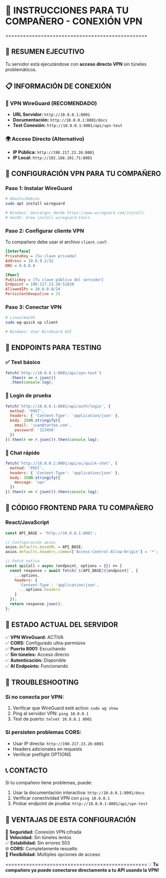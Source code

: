 # 🔐 INSTRUCCIONES PARA TU COMPAÑERO - CONEXIÓN VPN
================================================

## 🎯 RESUMEN EJECUTIVO
Tu servidor está ejecutándose con **acceso directo VPN** sin túneles problemáticos.

## 📋 INFORMACIÓN DE CONEXIÓN

### 🔐 VPN WireGuard (RECOMENDADO)
- **URL Servidor:** `http://10.0.0.1:8001`
- **Documentación:** `http://10.0.0.1:8001/docs`
- **Test Conexión:** `http://10.0.0.1:8001/api/vpn-test`

### 🌍 Acceso Directo (Alternativo)
- **IP Pública:** `http://190.217.23.26:8001`
- **IP Local:** `http://192.168.101.71:8001`

## 🔧 CONFIGURACIÓN VPN PARA TU COMPAÑERO

### Paso 1: Instalar WireGuard
```bash
# Ubuntu/Debian
sudo apt install wireguard

# Windows: Descargar desde https://www.wireguard.com/install/
# macOS: brew install wireguard-tools
```

### Paso 2: Configurar cliente VPN
Tu compañero debe usar el archivo `client.conf`:

```ini
[Interface]
PrivateKey = [Su clave privada]
Address = 10.0.0.2/32
DNS = 8.8.8.8

[Peer]
PublicKey = [Tu clave pública del servidor]
Endpoint = 190.217.23.26:51820
AllowedIPs = 10.0.0.0/24
PersistentKeepalive = 25
```

### Paso 3: Conectar VPN
```bash
# Linux/macOS
sudo wg-quick up client

# Windows: Usar WireGuard GUI
```

## 🧪 ENDPOINTS PARA TESTING

### ✅ Test básico
```javascript
fetch('http://10.0.0.1:8001/api/vpn-test')
  .then(r => r.json())
  .then(console.log);
```

### 🔐 Login de prueba
```javascript
fetch('http://10.0.0.1:8001/api/auth/login', {
  method: 'POST',
  headers: { 'Content-Type': 'application/json' },
  body: JSON.stringify({
    email: 'juan@tattoo.com',
    password: '123456'
  })
}).then(r => r.json()).then(console.log);
```

### 🤖 Chat rápido
```javascript
fetch('http://10.0.0.1:8001/api/ai/quick-chat', {
  method: 'POST',
  headers: { 'Content-Type': 'application/json' },
  body: JSON.stringify({
    message: 'vpn'
  })
}).then(r => r.json()).then(console.log);
```

## 📱 CÓDIGO FRONTEND PARA TU COMPAÑERO

### React/JavaScript
```javascript
const API_BASE = 'http://10.0.0.1:8001';

// Configuración axios
axios.defaults.baseURL = API_BASE;
axios.defaults.headers.common['Access-Control-Allow-Origin'] = '*';

// Fetch nativo
const apiCall = async (endpoint, options = {}) => {
  const response = await fetch(`${API_BASE}${endpoint}`, {
    ...options,
    headers: {
      'Content-Type': 'application/json',
      ...options.headers
    }
  });
  return response.json();
};
```

## 🔄 ESTADO ACTUAL DEL SERVIDOR

✅ **VPN WireGuard:** ACTIVA  
✅ **CORS:** Configurado ultra-permisivo  
✅ **Puerto 8001:** Escuchando  
✅ **Sin túneles:** Acceso directo  
✅ **Autenticación:** Disponible  
✅ **AI Endpoints:** Funcionando  

## 🚨 TROUBLESHOOTING

### Si no conecta por VPN:
1. Verificar que WireGuard esté activo: `sudo wg show`
2. Ping al servidor VPN: `ping 10.0.0.1`
3. Test de puerto: `telnet 10.0.0.1 8001`

### Si persisten problemas CORS:
- Usar IP directa: `http://190.217.23.26:8001`
- Headers adicionales en requests
- Verificar preflight OPTIONS

## 📞 CONTACTO
Si tu compañero tiene problemas, puede:
1. Usar la documentación interactiva: `http://10.0.0.1:8001/docs`
2. Verificar conectividad VPN con `ping 10.0.0.1`
3. Probar endpoint de prueba: `http://10.0.0.1:8001/api/vpn-test`

## 🎉 VENTAJAS DE ESTA CONFIGURACIÓN

🔐 **Seguridad:** Conexión VPN cifrada  
🚀 **Velocidad:** Sin túneles lentos  
✅ **Estabilidad:** Sin errores 503  
🌐 **CORS:** Completamente resuelto  
🔧 **Flexibilidad:** Múltiples opciones de acceso  

================================================
💡 **Tu compañero ya puede conectarse directamente a tu API usando la VPN!**